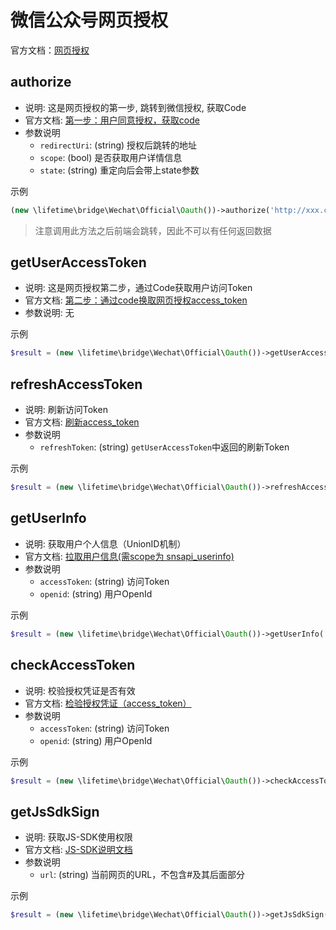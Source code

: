 # 微信公众号网页授权

官方文档：[网页授权](https://developers.weixin.qq.com/doc/offiaccount/OA_Web_Apps/Wechat_webpage_authorization.html)

## authorize
- 说明: 这是网页授权的第一步, 跳转到微信授权, 获取Code
- 官方文档: [第一步：用户同意授权，获取code](https://developers.weixin.qq.com/doc/offiaccount/OA_Web_Apps/Wechat_webpage_authorization.html#0)
- 参数说明
  + `redirectUri`: (string) 授权后跳转的地址
  + `scope`: (bool) 是否获取用户详情信息
  + `state`: (string) 重定向后会带上state参数

示例
~~~php
(new \lifetime\bridge\Wechat\Official\Oauth())->authorize('http://xxx.com');
~~~

> 注意调用此方法之后前端会跳转，因此不可以有任何返回数据

## getUserAccessToken
- 说明: 这是网页授权第二步，通过Code获取用户访问Token
- 官方文档: [第二步：通过code换取网页授权access_token](https://developers.weixin.qq.com/doc/offiaccount/OA_Web_Apps/Wechat_webpage_authorization.html#1)
- 参数说明: 无

示例
~~~php
$result = (new \lifetime\bridge\Wechat\Official\Oauth())->getUserAccessToken();
~~~

## refreshAccessToken
- 说明: 刷新访问Token
- 官方文档: [刷新access_token](https://developers.weixin.qq.com/doc/offiaccount/OA_Web_Apps/Wechat_webpage_authorization.html#2)
- 参数说明
  + `refreshToken`: (string) `getUserAccessToken`中返回的刷新Token

示例
~~~php
$result = (new \lifetime\bridge\Wechat\Official\Oauth())->refreshAccessToken('refresh_token');
~~~

## getUserInfo
- 说明: 获取用户个人信息（UnionID机制）
- 官方文档: [拉取用户信息(需scope为 snsapi_userinfo)](https://developers.weixin.qq.com/doc/offiaccount/OA_Web_Apps/Wechat_webpage_authorization.html#3)
- 参数说明
  + `accessToken`: (string) 访问Token
  + `openid`: (string) 用户OpenId

示例
~~~php
$result = (new \lifetime\bridge\Wechat\Official\Oauth())->getUserInfo('access_token', 'openid');
~~~

## checkAccessToken
- 说明: 校验授权凭证是否有效
- 官方文档: [检验授权凭证（access_token）](https://developers.weixin.qq.com/doc/offiaccount/OA_Web_Apps/Wechat_webpage_authorization.html#4)
- 参数说明
  + `accessToken`: (string) 访问Token
  + `openid`: (string) 用户OpenId

示例
~~~php
$result = (new \lifetime\bridge\Wechat\Official\Oauth())->checkAccessToken('access_token', 'openid');
~~~

## getJsSdkSign
- 说明: 获取JS-SDK使用权限
- 官方文档: [JS-SDK说明文档](https://developers.weixin.qq.com/doc/offiaccount/OA_Web_Apps/JS-SDK.html)
- 参数说明
  + `url`: (string) 当前网页的URL，不包含#及其后面部分

示例
~~~php
$result = (new \lifetime\bridge\Wechat\Official\Oauth())->getJsSdkSign('url');
~~~